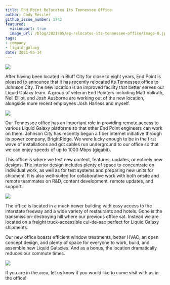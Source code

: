 ```yaml
---
title: End Point Relocates Its Tennessee Office
author: Cody Ressler
github_issue_number: 1742
featured:
  visionport: true
  image_url: /blog/2021/05/ep-relocates-its-tennessee-office/image-0.jpg
tags:
- company
- liquid-galaxy
date: 2021-05-14
---
```


![](/blog/2021/05/ep-relocates-its-tennessee-office/image-0.jpg)

After having been located in Bluff City for close to eight years, End Point is pleased to announce that it has recently relocated its Tennessee office to Johnson City. The new location is an improved facility that better serves our Liquid Galaxy team. A group of veteran End Pointers including Matt Vollrath, Neil Elliot, and Josh Ausborne are working out of the new location, alongside more recent employees Josh Harless and myself.

![](/blog/2021/05/ep-relocates-its-tennessee-office/image-1.jpg)

Our Tennessee office has an important role in providing remote access to various Liquid Galaxy platforms so that other End Point engineers can work on them. Johnson City has recently begun a fiber internet initiative through its power company, BrightRidge. We were lucky enough to be in the first wave of installations and got cables run underground to our office so that we can enjoy speeds of up to 1000 Mbps (gigabit).

This office is where we test new content, features, updates, or entirely new designs. The interior design includes plenty of space to concentrate on individual work, as well as for test systems and preparing new units for shipment. It is also well-suited for collaborative work with both onsite and remote teammates on R&D, content development, remote updates, and support.

![](/blog/2021/05/ep-relocates-its-tennessee-office/image-2.jpg)

The office is located in a much newer building with easy access to the interstate freeway and a wide variety of restaurants and hotels. Gone is the transmission-​destroying hill where our previous office sat. Instead we are located on a freight truck-accessible cul-de-sac perfect for Liquid Galaxy shipments.

Our new office boasts efficient window treatments, better HVAC, an open concept design, and plenty of space for everyone to work, build, and assemble new Liquid Galaxies. And as a bonus, the location dramatically reduces our commute times.

![](/blog/2021/05/ep-relocates-its-tennessee-office/image-3.jpg)

If you are in the area, let us know if you would like to come visit with us in the office!
